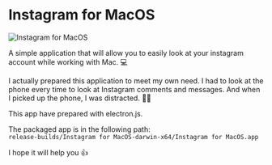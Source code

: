 # Instagram for MacOS

![Instagram for MacOS](https://user-images.githubusercontent.com/1655312/64341575-51536a80-cff1-11e9-93f3-9cd9f9e207db.png)

A simple application that will allow you to easily look at your instagram account while working with Mac. 💻

I actually prepared this application to meet my own need. I had to look at the phone every time to look at Instagram comments and messages. And when I picked up the phone, I was distracted. 📱😬

This app have prepared with electron.js. 

The packaged app is in the following path:  
`release-builds/Instagram for MacOS-darwin-x64/Instagram for MacOS.app`

I hope it will help you 👍